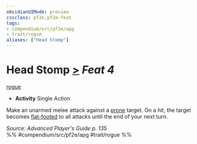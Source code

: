 ```yaml
---
obsidianUIMode: preview
cssclass: pf2e,pf2e-feat
tags:
- compendium/src/pf2e/apg
- trait/rogue
aliases: ["Head Stomp"]
---
```

# Head Stomp  [>](../../rules/core-rulebook/chapter-9-playing-the-game.md#Actions "Single Action") *Feat 4*  
[rogue](../../rules/traits/rogue.md)  

- **Activity** Single Action

Make an unarmed melee attack against a [prone](../../rules/conditions.md#Prone) target. On a hit, the target becomes [flat-footed](../../rules/conditions.md#Flat-footed) to all attacks until the end of your next turn.

*Source: Advanced Player's Guide p. 135*  
%% #compendium/src/pf2e/apg #trait/rogue %%